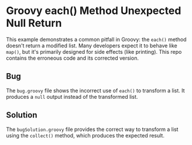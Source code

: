 # Groovy each() Method Unexpected Null Return

This example demonstrates a common pitfall in Groovy: the `each()` method doesn't return a modified list.  Many developers expect it to behave like `map()`, but it's primarily designed for side effects (like printing).  This repo contains the erroneous code and its corrected version.

## Bug
The `bug.groovy` file shows the incorrect use of `each()` to transform a list.  It produces a `null` output instead of the transformed list.

## Solution
The `bugSolution.groovy` file provides the correct way to transform a list using the `collect()` method, which produces the expected result.